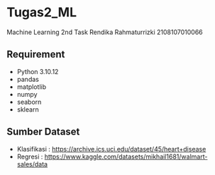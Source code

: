 # Tugas2_ML
Machine Learning 2nd Task
Rendika Rahmaturrizki
2108107010066

## Requirement
- Python 3.10.12
- pandas
- matplotlib
- numpy
- seaborn
- sklearn

## Sumber Dataset
- Klasifikasi : https://archive.ics.uci.edu/dataset/45/heart+disease
- Regresi : https://www.kaggle.com/datasets/mikhail1681/walmart-sales/data
